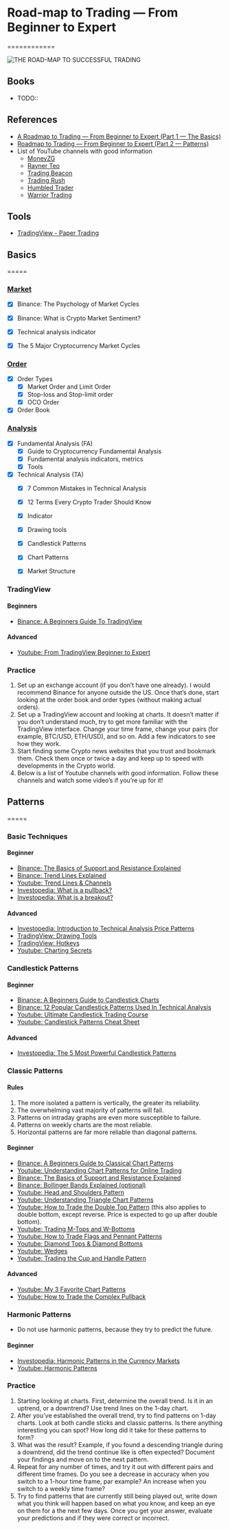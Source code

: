 # Road-map to Trading — From Beginner to Expert
============

![THE ROAD-MAP TO SUCCESSFUL TRADING](./images/The-Roadmap-To-Successful-Trading.png)

## Books

- TODO::

## References

- [A Roadmap to Trading — From Beginner to Expert (Part 1 — The Basics)](https://medium.com/@DeFi_Waifu/a-roadmap-to-trading-from-beginner-to-advanced-part-1-the-basics-1dfc7e505d6f)
- [Roadmap to Trading — From Beginner to Expert (Part 2 — Patterns)](https://medium.com/@DeFi_Waifu/roadmap-to-trading-from-beginner-to-expert-part-2-patterns-804cb33f35c8)
- List of YouTube channels with good information
  - [MoneyZG](https://www.youtube.com/channel/UCIEvlRpHBVFthrF6pZzBEXw)
  - [Rayner Teo](https://www.youtube.com/channel/UCFSn-h8wTnhpKJMteN76Abg)
  - [Trading Beacon](https://www.youtube.com/channel/UCDSBQnqFvO6h3CDCSWkyZCg/videos)
  - [Trading Rush](https://www.youtube.com/c/TRADINGRUSH/videos)
  - [Humbled Trader](https://www.youtube.com/channel/UCcIvNGMBSQWwo1v3n-ZRBCw)
  - [Warrior Trading](https://www.youtube.com/channel/UCBayuhgYpKNbhJxfExYkPfA)

## Tools

- [TradingView - Paper Trading](https://www.tradingview.com/support/solutions/43000516466-paper-trading-main-functionality/)

## Basics
=====

### [Market](./1_market/README.md)

- [x] Binance: The Psychology of Market Cycles
- [x] Binance: What is Crypto Market Sentiment?
- [x] Technical analysis indicator
- [x] The 5 Major Cryptocurrency Market Cycles


### [Order](2_order/README.md)

- [x] Order Types
  - [x] Market Order and Limit Order
  - [x] Stop-loss and Stop-limit order
  - [x] OCO Order
- [x] Order Book
### [Analysis](./3_analysis/README.md)

- [x] Fundamental Analysis (FA)
  - [x] Guide to Cryptocurrency Fundamental Analysis
  - [x] Fundamental analysis indicators, metrics
  - [x] Tools
- [x] Technical Analysis (TA)
  - [x] 7 Common Mistakes in Technical Analysis
  - [x] 12 Terms Every Crypto Trader Should Know
  - [x] Indicator
  - [x] Drawing tools
  - [x] Candlestick Patterns
  - [x] Chart Patterns
  - [x] Market Structure


### TradingView

#### Beginners

- [Binance: A Beginners Guide To TradingView](https://academy.binance.com/en/articles/a-beginner-s-guide-to-tradingview)

#### Advanced

- [Youtube: From TradingView Beginner to Expert](https://www.youtube.com/watch?v=iENn5rBHIAo)

### Practice

1. Set up an exchange account (if you don’t have one already). I would recommend Binance for anyone outside the US. Once that’s done, start looking at the order book and order types (without making actual orders).
2. Set up a TradingView account and looking at charts. It doesn’t matter if you don’t understand much, try to get more familiar with the TradingView interface. Change your time frame, change your pairs (for example, BTC/USD, ETH/USD), and so on. Add a few indicators to see how they work.
3. Start finding some Crypto news websites that you trust and bookmark them. Check them once or twice a day and keep up to speed with developments in the Crypto world.
4. Below is a list of Youtube channels with good information. Follow these channels and watch some video’s if you’re up for it!

## Patterns
=====

### Basic Techniques

#### Beginner

- [Binance: The Basics of Support and Resistance Explained](https://academy.binance.com/en/articles/the-basics-of-support-and-resistance-explained)
- [Binance: Trend Lines Explained](https://academy.binance.com/en/articles/trend-lines-explained)
- [Youtube: Trend Lines & Channels](https://www.youtube.com/watch?v=jN4R2jeCRsg)
- [Investopedia: What is a pullback?](https://www.investopedia.com/terms/p/pullback.asp)
- [Investopedia: What is a breakout?](https://www.investopedia.com/terms/b/breakout.asp)

#### Advanced

- [Investopedia: Introduction to Technical Analysis Price Patterns](https://www.investopedia.com/articles/technical/112601.asp)
- [TradingView: Drawing Tools](https://www.tradingview.com/support/folders/43000547459-i-d-like-to-learn-more-about-various-drawing-tools/)
- [TradingView: Hotkeys](https://www.tradingview.com/support/folders/43000561752-hotkeys-and-tips/)
- [Youtube: Charting Secrets](https://www.youtube.com/watch?v=F66I-aP8gqU)

### Candlestick Patterns

#### Beginner

- [Binance: A Beginners Guide to Candlestick Charts](https://academy.binance.com/en/articles/a-beginners-guide-to-candlestick-charts)
- [Binance: 12 Popular Candlestick Patterns Used In Technical Analysis](https://academy.binance.com/en/articles/beginners-candlestick-patterns)
- [Youtube: Ultimate Candlestick Trading Course](https://www.youtube.com/watch?v=C3KRwfj9F8Q)
- [Youtube: Candlestick Patterns Cheat Sheet](https://www.youtube.com/watch?v=prLn423Su3g)

#### Advanced

- [Investopedia: The 5 Most Powerful Candlestick Patterns](https://www.investopedia.com/articles/active-trading/092315/5-most-powerful-candlestick-patterns.asp)

### Classic Patterns

#### Rules

1. The more isolated a pattern is vertically, the greater its reliability.
2. The overwhelming vast majority of patterns will fail.
3. Patterns on intraday graphs are even more susceptible to failure.
4. Patterns on weekly charts are the most reliable.
5. Horizontal patterns are far more reliable than diagonal patterns.

#### Beginner

- [Binance: A Beginners Guide to Classical Chart Patterns](https://academy.binance.com/en/articles/a-beginners-guide-to-classical-chart-patterns)
- [Youtube: Understanding Chart Patterns for Online Trading](https://www.youtube.com/watch?v=o6hZma0bajE)
- [Binance: The Basics of Support and Resistance Explained](https://academy.binance.com/en/articles/the-basics-of-support-and-resistance-explained)
- [Binance: Bollinger Bands Explained (optional)](https://academy.binance.com/en/articles/bollinger-bands-explained)
- [Youtube: Head and Shoulders Pattern](https://www.youtube.com/watch?v=T5uZqbbJIdk)
- [Youtube: Understanding Triangle Chart Patterns](https://www.youtube.com/watch?v=lzTZK96cWSU)
- [Youtube: How to Trade the Double Top Pattern](https://www.youtube.com/watch?v=DF9uHpbb5Z8) (this also applies to double bottom, except reverse. Price is expected to go up after double bottom).
- [Youtube: Trading M-Tops and W-Bottoms](https://www.youtube.com/watch?v=8cXh8McPEk8)
- [Youtube: How to Trade Flags and Pennant Patterns](https://www.youtube.com/watch?v=czYOKi8MXto)
- [Youtube: Diamond Tops & Diamond Bottoms](https://www.youtube.com/watch?v=dqOkNOB_VlI)
- [Youtube: Wedges](https://www.youtube.com/watch?v=owdDeZbJvFo)
- [Youtube: Trading the Cup and Handle Pattern](https://www.youtube.com/watch?v=dH_Ty-Digfk)

#### Advanced

- [Youtube: My 3 Favorite Chart Patterns](https://www.youtube.com/watch?v=V9cWJpBKaMg)
- [Youtube: How to Trade the Complex Pullback](https://www.youtube.com/watch?v=MP_8RGmfxqU)

### Harmonic Patterns

- Do not use harmonic patterns, because they try to predict the future.

#### Beginner

- [Investopedia: Harmonic Patterns in the Currency Markets](https://www.investopedia.com/articles/forex/11/harmonic-patterns-in-the-currency-markets.asp)
- [Youtube: Harmonic Patterns](https://www.youtube.com/watch?v=pzjjlcse6zU)

### Practice

1. Starting looking at charts. First, determine the overall trend. Is it in an uptrend, or a downtrend? Use trend lines on the 1-day chart.
2. After you’ve established the overall trend, try to find patterns on 1-day charts. Look at both candle sticks and classic patterns. Is there anything interesting you can spot? How long did it take for these patterns to form?
3. What was the result? Example, if you found a descending triangle during a downtrend, did the trend continue like is often expected? Document your findings and move on to the next pattern.
4. Repeat for any number of times, and try it out with different pairs and different time frames. Do you see a decrease in accuracy when you switch to a 1-hour time frame, par example? An increase when you switch to a weekly time frame?
5. Try to find patterns that are currently still being played out, write down what you think will happen based on what you know, and keep an eye on them for a the next few days. Once you get your answer, evaluate your predictions and if they were correct or incorrect.
